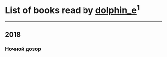 # List of books read by [dolphin_e](http://vk.com/id42041301)<sup>1</sup>
---

## 2018

### Ночной дозор



